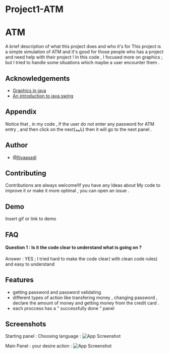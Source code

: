 # Project1-ATM


# ATM

A brief description of what this project does and who it's for
This project is a simple simulation of ATM and it's good for those people who 
has a project and need help with their project ! 
In this code , I focused more on graphics ; but I tried to handle some situations
which maybe a user encounter them . 


## Acknowledgements

 - [Graphics in java](https://docs.oracle.com/javase/tutorial/2d/basic2d/index.html)
 - [An introduction to java swing](https://www.geeksforgeeks.org/introduction-to-java-swing/)



## Appendix

Notice that , in my code , if the user do not enter any password for ATM entry , and then click on the next(تایید) then it will go to the next panel .


## Author

- [@Iliyaasadi](https://github.com/iliyaasadi)



## Contributing

Contributions are always welcome!If you have any Ideas about My code to improve it or make it more optimal , you can open an issue .



## Demo

Insert gif or link to demo







## FAQ

#### Question 1 : Is it the code clear to understand what is going on ?

Answer : YES ; I tried hard to make the code clear( with clean code rules) and easy to understand 

## Features

- getting password and password validating
- different types of action like transfering money , changing password , declare the amount of money and getting money from the credit card . 
- each proccess has a " successfully done " panel 


## Screenshots

Starting panel : Choosing language : 
![App Screenshot](https://github.com/iliyaasadi/Project1-ATM/assets/153519525/6457a592-ec32-401e-b6f9-1dcea7fb2a37)

Main Panel : your desire action : 
![App Screenshot](https://github.com/iliyaasadi/Project1-ATM/assets/153519525/8a4a73c3-1dbe-457d-84f6-5f85bbd204e8)








